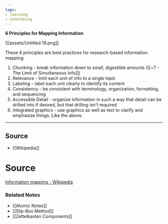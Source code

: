 ```yaml
---
tags:
- learning
- notetaking
---
```

**6 Principles for Mapping Information**

![[assets/Untitled 19.png]]

These 6 principles are best practices for research-based information mapping:

1. Chunking - break information down to small, digestible amounts ([[~7 - The Limit of Simultaneous Info]])
2. Relevance - limit each unit of info to a single topic
3. Labeling - label each unit clearly to identify its content
4. Consistency - be consistent with terminology, organization, formatting, and sequencing
5. Accessible Detail - organize information in such a way that detail can be drilled into if desired, but that drilling isn't required
6. Integrated graphics - use graphics as well as text to clarify and emphasize things. Like the above.

---

## Source
- [[Wikipedia]]

# Source

[Information mapping - Wikipedia](https://en.wikipedia.org/wiki/Information_mapping)

### Related Notes
- [[Atomic Notes]] 
- [[Slip-Box Method]] 
- [[Zettelkasten Components]]